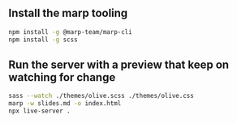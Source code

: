 ## Install the marp tooling

```bash
npm install -g @marp-team/marp-cli
npm install -g scss
```

## Run the server with a preview that keep on watching for change
```bash
sass --watch ./themes/olive.scss ./themes/olive.css
marp -w slides.md -o index.html
npx live-server .
```

